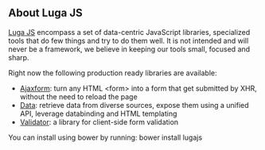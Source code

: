 <h2>About Luga JS</h2>

<a href="http://lugajs.org/docs/index.htm">Luga JS</a> encompass a set of data-centric JavaScript libraries, specialized tools that do few things and try to do them well.
It is not intended and will never be a framework, we believe in keeping our tools small, focused and sharp.

Right now the following production ready libraries are available:
<ul>
	<li>
		<a href="http://lugajs.org/docs/index.htm#ajaxform/index" title="Submit forms without page reloads">Ajaxform</a>:
		turn any HTML &lt;form&gt; into a form that get submitted by XHR, without the need to reload the page
	</li>
	<li>
		<a href="http://lugajs.org/docs/index.htm#data/index" title="Data, binding and HTML templating">Data</a>:
		retrieve data from diverse sources, expose them using a unified API, leverage databinding and HTML templating
	</li>
	<li>
		<a href="http://lugajs.org/docs/index.htm#validator/index" title="Client-side form validation">Validator</a>: a library for client-side form validation
	</li>
</ul>

You can install using bower by running: bower install lugajs
